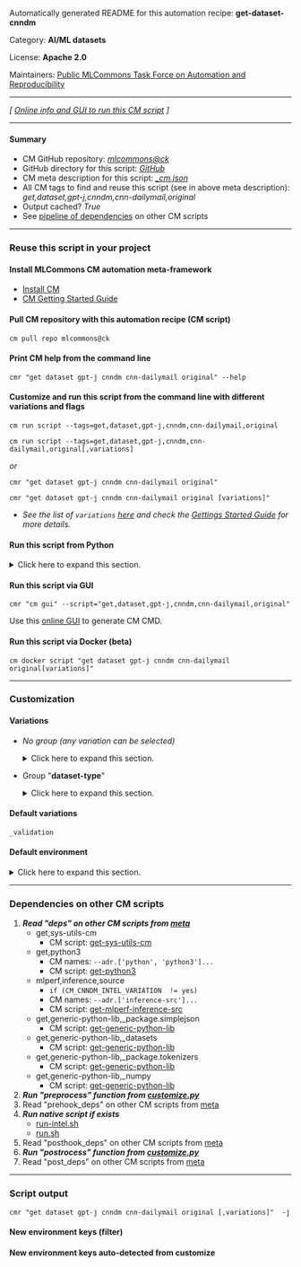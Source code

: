 Automatically generated README for this automation recipe: **get-dataset-cnndm**

Category: **AI/ML datasets**

License: **Apache 2.0**

Maintainers: [Public MLCommons Task Force on Automation and Reproducibility](https://github.com/mlcommons/ck/blob/master/docs/taskforce.md)

---
*[ [Online info and GUI to run this CM script](https://access.cknowledge.org/playground/?action=scripts&name=get-dataset-cnndm,aed298c156e24257) ]*

---
#### Summary

* CM GitHub repository: *[mlcommons@ck](https://github.com/mlcommons/ck/tree/dev/cm-mlops)*
* GitHub directory for this script: *[GitHub](https://github.com/mlcommons/ck/tree/dev/cm-mlops/script/get-dataset-cnndm)*
* CM meta description for this script: *[_cm.json](_cm.json)*
* All CM tags to find and reuse this script (see in above meta description): *get,dataset,gpt-j,cnndm,cnn-dailymail,original*
* Output cached? *True*
* See [pipeline of dependencies](#dependencies-on-other-cm-scripts) on other CM scripts


---
### Reuse this script in your project

#### Install MLCommons CM automation meta-framework

* [Install CM](https://access.cknowledge.org/playground/?action=install)
* [CM Getting Started Guide](https://github.com/mlcommons/ck/blob/master/docs/getting-started.md)

#### Pull CM repository with this automation recipe (CM script)

```cm pull repo mlcommons@ck```

#### Print CM help from the command line

````cmr "get dataset gpt-j cnndm cnn-dailymail original" --help````

#### Customize and run this script from the command line with different variations and flags

`cm run script --tags=get,dataset,gpt-j,cnndm,cnn-dailymail,original`

`cm run script --tags=get,dataset,gpt-j,cnndm,cnn-dailymail,original[,variations] `

*or*

`cmr "get dataset gpt-j cnndm cnn-dailymail original"`

`cmr "get dataset gpt-j cnndm cnn-dailymail original [variations]" `


* *See the list of `variations` [here](#variations) and check the [Gettings Started Guide](https://github.com/mlcommons/ck/blob/dev/docs/getting-started.md) for more details.*

#### Run this script from Python

<details>
<summary>Click here to expand this section.</summary>

```python

import cmind

r = cmind.access({'action':'run'
                  'automation':'script',
                  'tags':'get,dataset,gpt-j,cnndm,cnn-dailymail,original'
                  'out':'con',
                  ...
                  (other input keys for this script)
                  ...
                 })

if r['return']>0:
    print (r['error'])

```

</details>


#### Run this script via GUI

```cmr "cm gui" --script="get,dataset,gpt-j,cnndm,cnn-dailymail,original"```

Use this [online GUI](https://cKnowledge.org/cm-gui/?tags=get,dataset,gpt-j,cnndm,cnn-dailymail,original) to generate CM CMD.

#### Run this script via Docker (beta)

`cm docker script "get dataset gpt-j cnndm cnn-dailymail original[variations]" `

___
### Customization


#### Variations

  * *No group (any variation can be selected)*
    <details>
    <summary>Click here to expand this section.</summary>

    * `_intel`
      - Workflow:
    * `_intel,validation`
      - Environment variables:
        - *CM_CNNDM_INTEL_VARIATION*: `yes`
      - Workflow:

    </details>


  * Group "**dataset-type**"
    <details>
    <summary>Click here to expand this section.</summary>

    * `_calibration`
      - Environment variables:
        - *CM_DATASET_CALIBRATION*: `yes`
      - Workflow:
    * **`_validation`** (default)
      - Environment variables:
        - *CM_DATASET_CALIBRATION*: `no`
      - Workflow:

    </details>


#### Default variations

`_validation`
#### Default environment

<details>
<summary>Click here to expand this section.</summary>

These keys can be updated via `--env.KEY=VALUE` or `env` dictionary in `@input.json` or using script flags.

* CM_DATASET_CALIBRATION: `no`

</details>

___
### Dependencies on other CM scripts


  1. ***Read "deps" on other CM scripts from [meta](https://github.com/mlcommons/ck/tree/dev/cm-mlops/script/get-dataset-cnndm/_cm.json)***
     * get,sys-utils-cm
       - CM script: [get-sys-utils-cm](https://github.com/mlcommons/ck/tree/master/cm-mlops/script/get-sys-utils-cm)
     * get,python3
       * CM names: `--adr.['python', 'python3']...`
       - CM script: [get-python3](https://github.com/mlcommons/ck/tree/master/cm-mlops/script/get-python3)
     * mlperf,inference,source
       * `if (CM_CNNDM_INTEL_VARIATION  != yes)`
       * CM names: `--adr.['inference-src']...`
       - CM script: [get-mlperf-inference-src](https://github.com/mlcommons/ck/tree/master/cm-mlops/script/get-mlperf-inference-src)
     * get,generic-python-lib,_package.simplejson
       - CM script: [get-generic-python-lib](https://github.com/mlcommons/ck/tree/master/cm-mlops/script/get-generic-python-lib)
     * get,generic-python-lib,_datasets
       - CM script: [get-generic-python-lib](https://github.com/mlcommons/ck/tree/master/cm-mlops/script/get-generic-python-lib)
     * get,generic-python-lib,_package.tokenizers
       - CM script: [get-generic-python-lib](https://github.com/mlcommons/ck/tree/master/cm-mlops/script/get-generic-python-lib)
     * get,generic-python-lib,_numpy
       - CM script: [get-generic-python-lib](https://github.com/mlcommons/ck/tree/master/cm-mlops/script/get-generic-python-lib)
  1. ***Run "preprocess" function from [customize.py](https://github.com/mlcommons/ck/tree/dev/cm-mlops/script/get-dataset-cnndm/customize.py)***
  1. Read "prehook_deps" on other CM scripts from [meta](https://github.com/mlcommons/ck/tree/dev/cm-mlops/script/get-dataset-cnndm/_cm.json)
  1. ***Run native script if exists***
     * [run-intel.sh](https://github.com/mlcommons/ck/tree/dev/cm-mlops/script/get-dataset-cnndm/run-intel.sh)
     * [run.sh](https://github.com/mlcommons/ck/tree/dev/cm-mlops/script/get-dataset-cnndm/run.sh)
  1. Read "posthook_deps" on other CM scripts from [meta](https://github.com/mlcommons/ck/tree/dev/cm-mlops/script/get-dataset-cnndm/_cm.json)
  1. ***Run "postrocess" function from [customize.py](https://github.com/mlcommons/ck/tree/dev/cm-mlops/script/get-dataset-cnndm/customize.py)***
  1. Read "post_deps" on other CM scripts from [meta](https://github.com/mlcommons/ck/tree/dev/cm-mlops/script/get-dataset-cnndm/_cm.json)

___
### Script output
`cmr "get dataset gpt-j cnndm cnn-dailymail original [,variations]"  -j`
#### New environment keys (filter)

#### New environment keys auto-detected from customize
